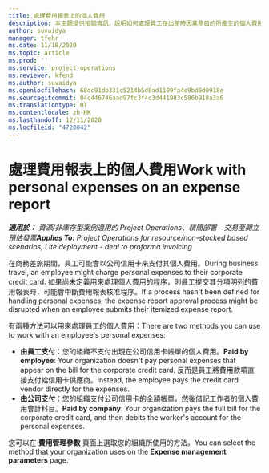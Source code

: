 ```yaml
---
title: 處理費用報表上的個人費用
description: 本主題提供相關資訊，說明如何處理員工在出差時因業務目的所產生的個人費用。
author: suvaidya
manager: tfehr
ms.date: 11/18/2020
ms.topic: article
ms.prod: ''
ms.service: project-operations
ms.reviewer: kfend
ms.author: suvaidya
ms.openlocfilehash: 68dc91db331c5214b5d0ad1109fa4e9bd9d0918e
ms.sourcegitcommit: 04c446746aad97fc3f4c3d441983c586b918a3a6
ms.translationtype: HT
ms.contentlocale: zh-HK
ms.lasthandoff: 12/11/2020
ms.locfileid: "4728042"
---
```

# <a name="work-with-personal-expenses-on-an-expense-report"></a><span data-ttu-id="f7f4b-103">處理費用報表上的個人費用</span><span class="sxs-lookup"><span data-stu-id="f7f4b-103">Work with personal expenses on an expense report</span></span>

<span data-ttu-id="f7f4b-104">_**適用於：** 資源/非庫存型案例適用的 Project Operations、精簡部署 - 交易至開立預估發票_</span><span class="sxs-lookup"><span data-stu-id="f7f4b-104">_**Applies To:** Project Operations for resource/non-stocked based scenarios, Lite deployment - deal to proforma invoicing_</span></span>

<span data-ttu-id="f7f4b-105">在商務差旅期間，員工可能會以公司信用卡來支付其個人費用。</span><span class="sxs-lookup"><span data-stu-id="f7f4b-105">During business travel, an employee might charge personal expenses to their corporate credit card.</span></span> <span data-ttu-id="f7f4b-106">如果尚未定義用來處理個人費用的程序，則員工提交其分項明列的費用報表時，可能會中斷費用報表核准程序。</span><span class="sxs-lookup"><span data-stu-id="f7f4b-106">If a process hasn't been defined for handling personal expenses, the expense report approval process might be disrupted when an employee submits their itemized expense report.</span></span>

<span data-ttu-id="f7f4b-107">有兩種方法可以用來處理員工的個人費用：</span><span class="sxs-lookup"><span data-stu-id="f7f4b-107">There are two methods you can use to work with an employee's personal expenses:</span></span>

  - <span data-ttu-id="f7f4b-108">**由員工支付**：您的組織不支付出現在公司信用卡帳單的個人費用。</span><span class="sxs-lookup"><span data-stu-id="f7f4b-108">**Paid by employee**: Your organization doesn't pay personal expenses that appear on the bill for the corporate credit card.</span></span> <span data-ttu-id="f7f4b-109">反而是員工將費用款項直接支付給信用卡供應商。</span><span class="sxs-lookup"><span data-stu-id="f7f4b-109">Instead, the employee pays the credit card vendor directly for the expenses.</span></span> 
  - <span data-ttu-id="f7f4b-110">**由公司支付**：您的組織支付公司信用卡的全額帳單，然後借記工作者的個人費用會計科目。</span><span class="sxs-lookup"><span data-stu-id="f7f4b-110">**Paid by company**: Your organization pays the full bill for the corporate credit card, and then debits the worker's account for the personal expenses.</span></span>

<span data-ttu-id="f7f4b-111">您可以在 **費用管理參數** 頁面上選取您的組織所使用的方法。</span><span class="sxs-lookup"><span data-stu-id="f7f4b-111">You can select the method that your organization uses on the **Expense management parameters** page.</span></span>
